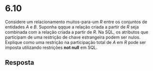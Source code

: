 # 6.10

Considere um relacionamento muitos-para-um $R$ entre os conjuntos de entidades $A$ e $B$. Suponha qqque a relação criada a partir de $R$ seja combinada com a relação criada a partir de $R$. Na SQL, os atributos que participam de uma restrição de chave estrangeira podem ser nulos. Explique como uma restrição na participação total de $A$ em $R$ pode ser imposta utilizando restrições **not null** em SQL.

## Resposta
